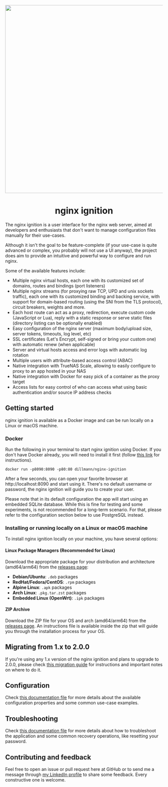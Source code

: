 <p align="center">
    <img src="docs/readme-screenshots.png" alt="" width="600" />
</p>
<h1 align="center">
    nginx ignition
</h1>

The nginx ignition is a user interface for the nginx web server, aimed at developers and enthusiasts that don't
want to manage configuration files manually for their use-cases. 

Although it isn't the goal to be feature-complete (if your use-case is quite advanced or complex, you probably will not 
use a UI anyway), the project does aim to provide an intuitive and powerful way to configure and run nginx.

Some of the available features include:
- Multiple nginx virtual hosts, each one with its customized set of domains, routes and bindings (port listeners)
- Multiple nginx streams (for proxying raw TCP, UPD and unix sockets traffic), each one with its customized binding and
  backing service, with support for domain-based routing (using the SNI from the TLS protocol), circuit breakers, 
  weights and more.
- Each host route can act as a proxy, redirection, execute custom code (JavaScript or Lua), reply with a static 
  response or serve static files (directory listing can be optionally enabled)
- Easy configuration of the nginx server (maximum body/upload size, server tokens, timeouts, log level, etc)
- SSL certificates (Let's Encrypt, self-signed or bring your custom one) with automatic renew (when applicable)
- Server and virtual hosts access and error logs with automatic log rotation
- Multiple users with attribute-based access control (ABAC)
- Native integration with TrueNAS Scale, allowing to easily configure to proxy to an app hosted in your NAS
- Native integration with Docker for easy pick of a container as the proxy target
- Access lists for easy control of who can access what using basic authentication and/or source IP address checks 

## Getting started

nginx ignition is available as a Docker image and can be run locally on a Linux or macOS machine. 

### Docker
Run the following in your terminal to start nginx ignition using Docker. If you don't have Docker already, you will 
need to install it first (follow [this link](https://www.docker.com/get-started/) for instructions).

```shell
docker run -p8090:8090 -p80:80 dillmann/nginx-ignition
```

After a few seconds, you can open your favorite browser at http://localhost:8090 and start using it. There's no 
default username or password, the nginx ignition will guide you to create your user.

Please note that in its default configuration the app will start using an embedded SQLite database. While this is fine
for testing and some experiments, is not recommended for a long-term scenario. For that, please refer to the 
configuration section below to use PostgreSQL instead.

### Installing or running locally on a Linux or macOS machine

To install nginx ignition locally on your machine, you have several options:

#### Linux Package Managers (Recommended for Linux)
Download the appropriate package for your distribution and architecture (amd64/arm64) from the 
[releases page](https://github.com/lucasdillmann/nginx-ignition/releases):

- **Debian/Ubuntu**: `.deb` packages
- **RedHat/Fedora/CentOS**: `.rpm` packages
- **Alpine Linux**: `.apk` packages
- **Arch Linux**: `.pkg.tar.zst` packages
- **Embedded Linux (OpenWrt)**: `.ipk` packages

#### ZIP Archive
Download the ZIP file for your OS and arch (amd64/arm64) from the 
[releases page](https://github.com/lucasdillmann/nginx-ignition/releases). An instructions file is available 
inside the zip that will guide you through the installation process for your OS.

## Migrating from 1.x to 2.0.0

If you're using any 1.x version of the nginx ignition and plans to upgrade to 2.0.0, please check 
[this migration guide](docs/migration-guide.md) for instructions and important notes on where to do it.

## Configuration

Check [this documentation file](docs/configuration-properties.md) for more details about the available configuration 
properties and some common use-case examples.

## Troubleshooting

Check [this documentation file](docs/troubleshooting.md) for more details about how to troubleshoot the application
and some common recovery operations, like resetting your password.

## Contributing and feedback

Feel free to open an issue or pull request here at GitHub or to send me a message through
[my LinkedIn profile](https://linkedin.com/in/lucasdillmann) to share some feedback. Every constructive one is welcome.
